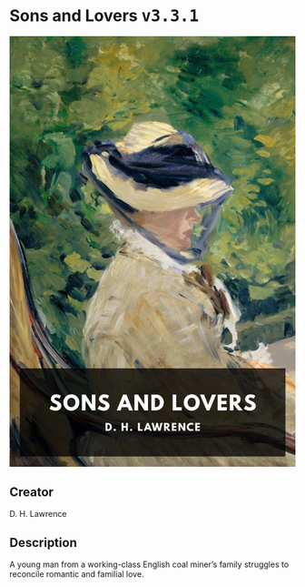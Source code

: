
# Sons and Lovers <kbd>v3.3.1</kbd>

<center>
  <img src="./cover-1024.jpg"/>
</center>

## Creator
D. H. Lawrence

## Description
A young man from a working-class English coal miner’s family struggles to reconcile romantic and familial love.
